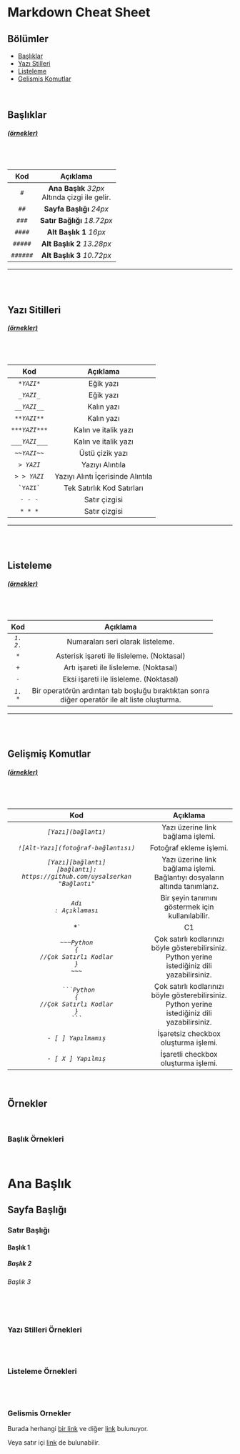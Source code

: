 # Markdown Cheat Sheet

## Bölümler

* [Başlıklar](#başlıklar)
* [Yazı Stilleri](#yazı-sitilleri)
* [Listeleme](#listeleme)
* [Gelismis Komutlar](#gelişmiş-komutlar)

</br>

## Başlıklar

##### [(örnekler)](#başlık-örnekleri)

</br></br>

|    Kod     |                       Açıklama                       |
| :--------: | :--------------------------------------------------: |
|   *`#`*    | **Ana Başlık** _32px_ </br> Altında çizgi ile gelir. |
|   *`##`*   |               **Sayfa Başlığı** _24px_               |
|  *`###`*   |             **Satır Bağlığı** _18.72px_              |
|  *`####`*  |               **Alt Başlık 1** _16px_                |
| *`#####`*  |              **Alt Başlık 2** _13.28px_              |
| *`######`* |              **Alt Başlık 3** _10.72px_              |

* * *

</br></br>

## Yazı Sitilleri

##### [(örnekler)](#yazı-stilleri-örnekleri)

</br></br>

|      Kod       |             Açıklama              |
| :------------: | :-------------------------------: |
|   *`*YAZI*`*   |             Eğik yazı             |
|   *`_YAZI_`*   |             Eğik yazı             |
|  *`__YAZI__`*  |            Kalın yazı             |
|  *`**YAZI**`*  |            Kalın yazı             |
| *`***YAZI***`* |       Kalın ve italik yazı        |
| *`___YAZI___`* |       Kalın ve italik yazı        |
|  *`~~YAZI~~`*  |          Üstü çizik yazı          |
|   *`> YAZI`*   |          Yazıyı Alıntıla          |
|  *`> > YAZI`*  | Yazıyı Alıntı İçerisinde Alıntıla |
| ``` `YAZI` ``` |    Tek Satırlık Kod Satırları     |
|   *`- - -`*    |           Satır çizgisi           |
|   *`* * *`*    |           Satır çizgisi           |

* * *

</br></br>

## Listeleme

##### [(örnekler)](#listeleme-örnekleri)

</br></br>

|        Kod         |                                              Açıklama                                              |
| :----------------: | :------------------------------------------------------------------------------------------------: |
|  *`1.`</br>`2.`*   |                                 Numaraları seri olarak listeleme.                                  |
|       *`*`*        |                             Asterisk işareti ile lisleleme. (Noktasal)                             |
|       *`+`*        |                               Artı işareti ile lisleleme. (Noktasal)                               |
|       *`-`*        |                               Eksi işareti ile lisleleme. (Noktasal)                               |
| *`1.`</br></t>`*`* | Bir operatörün ardıntan tab boşluğu bıraktıktan sonra </br>diğer operatör ile alt liste oluşturma. |

* * *

</br></br>

## Gelişmiş Komutlar

##### [(örnekler)](#gelismis-ornekler)

</br></br>

|                                       Kod                                        |                                               Açıklama                                                |
| :------------------------------------------------------------------------------: | :---------------------------------------------------------------------------------------------------: |
|                               *`[Yazı](bağlantı)`*                               |                                   Yazı üzerine link bağlama işlemi.                                   |
|                       *`![Alt-Yazı](fotoğraf-bağlantısı)`*                       |                                        Fotoğraf ekleme işlemi.                                        |
| *`[Yazı][bağlantı]`</br>`[bağlantı]: https://github.com/uysalserkan "Bağlantı"`* |            Yazı üzerine link bağlama işlemi.</br>Bağlantıyı dosyaların altında tanımlarız.            |
|                            *`Adı`</br>`: Açıklaması`*                            |                           Bir şeyin tanımını göstermek için kullanılabilir.                           |
|               *`| C1 | C2 |`</br>`| -- | -- |`</br> `| XX | XX |`*               |        Tablo oluşturma. </br>(C1, C2 Kolon adlarını, XX satırları ise sütünları temsil ediyor)        |
|        *`~~~Python`</br>`{`</br>`//Çok Satırlı Kodlar`</br>`}`</br>`~~~`*        | Çok satırlı kodlarınızı böyle gösterebilirsiniz. </br> Python yerine istediğiniz dili yazabilirsiniz. |
|      *` ```Python`</br>`{`</br>`//Çok Satırlı Kodlar`</br>`}`</br>` ``` `*       | Çok satırlı kodlarınızı böyle gösterebilirsiniz. </br> Python yerine istediğiniz dili yazabilirsiniz. |
|                               *`- [ ] Yapılmamış`*                               |                                 İşaretsiz checkbox oluşturma işlemi.                                  |
|                               *`- [ X ] Yapılmış`*                               |                                  İşaretli checkbox oluşturma işlemi.                                  |

</br>

<!-- ___test___

***test2***

Here's a sentence with a footnote. [^1]

### My Great Heading {#başlıklar}

* Bullet lists are easy too

- Another one

+ Another one

+ [ ] Y

* * *

Cplusplus:

    //Code
    which(is_easy) to_remember();
And now some code:

    // Code is just text indented a bit
    which(is_easy) to_remember();

~~~CPP
// Markdown extra adds un-indented code blocks too

if (this_is_more_code == true && !indented) {
  // tild wrapped code blocks, also not indented
}
~~~

- - -

```CPP
// Markdown extra adds un-indented code blocks too

if (this_is_more_code == true && !indented) {
    // tild wrapped code blocks, also not indented
}
```

[^1]: This is the footnote.

* [x] Write the press release
* [ ] Update the website
* [ ] Contact the media
* [ ] Test

```plain-text
TEST TEST TEST
```

> Alıntıla
> > Çift Alıntıla
> > Çift 2
>
> xdxdd
> test
> xdxd

> Email-style angle brackets are used for blockquotes.
>> You can also nest them.
>>
> * You can quote a list.
> * Etc.

> To break the nested blockquote, add a space between lines.


xx
:  Test

– [x] Task to do

term
: definition

~~Flat is world~~

– [ x ] done

Here's a sentence with a footnote. [^1]

Text serkan.

[^1]: This is the footnote.
```json
{
  "firstName": "John",
  "lastName": "Smith",
  "age": 25
}
```

---

x

***

x

___





#### Header 4

##### Header 5

###### Header 6


*[HTML]: HyperText Markup Language





 -->

## Örnekler

</br>

### Başlık Örnekleri

</br>

# Ana Başlık

## Sayfa Başlığı

### Satır Başlığı

#### Başlık 1

##### Başlık 2

###### Başlık 3

</br></br>

### Yazı Stilleri Örnekleri

</br></br>

### Listeleme Örnekleri

</br></br>

### Gelismis Ornekler

Burada herhangi [bir link][1] ve diğer [link][2] bulunuyor.

[1]: http://github.com/uysalserkan "Title"
[2]: http://github.com/uysalserkan "Title"

Veya satır içi [link](http://github.com/uysalserkan) de bulunabilir.


